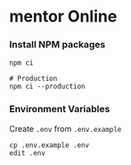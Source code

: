 # mentor Online

### Install NPM packages

```
npm ci

# Production
npm ci --production
```

### Environment Variables
Create `.env` from `.env.example`
```
cp .env.example .env
edit .env
```